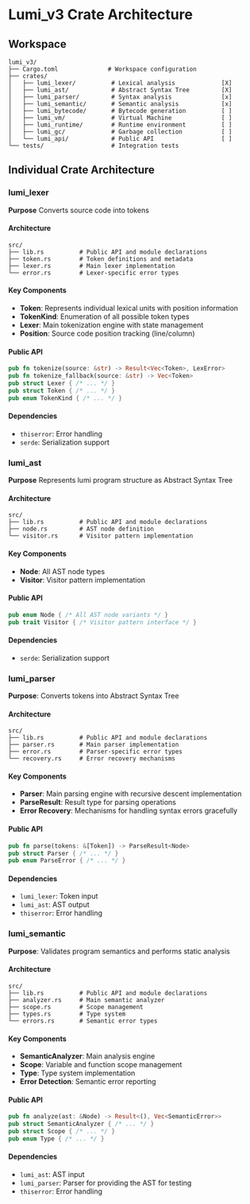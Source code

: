 # Lumi_v3 Crate Architecture

## Workspace

```
lumi_v3/
├── Cargo.toml              # Workspace configuration
├── crates/
│   ├── lumi_lexer/          # Lexical analysis             [X]
│   ├── lumi_ast/            # Abstract Syntax Tree         [X]
│   ├── lumi_parser/         # Syntax analysis              [x]
│   ├── lumi_semantic/       # Semantic analysis            [x]
│   ├── lumi_bytecode/       # Bytecode generation          [ ]
│   ├── lumi_vm/             # Virtual Machine              [ ]
│   ├── lumi_runtime/        # Runtime environment          [ ]
│   ├── lumi_gc/             # Garbage collection           [ ]
│   └── lumi_api/            # Public API                   [ ]
└── tests/                   # Integration tests
```

## Individual Crate Architecture

### lumi_lexer

**Purpose** Converts source code into tokens

#### Architecture
```
src/
├── lib.rs          # Public API and module declarations
├── token.rs        # Token definitions and metadata
├── lexer.rs        # Main lexer implementation
└── error.rs        # Lexer-specific error types
```

#### Key Components
- **Token**: Represents individual lexical units with position information
- **TokenKind**: Enumeration of all possible token types
- **Lexer**: Main tokenization engine with state management
- **Position**: Source code position tracking (line/column)

#### Public API
```rust
pub fn tokenize(source: &str) -> Result<Vec<Token>, LexError>
pub fn tokenize_fallback(source: &str) -> Vec<Token>
pub struct Lexer { /* ... */ }
pub struct Token { /* ... */ }
pub enum TokenKind { /* ... */ }
```

#### Dependencies
- `thiserror`: Error handling
- `serde`: Serialization support

### lumi_ast
**Purpose** Represents lumi program structure as Abstract Syntax Tree 

#### Architecture
```
src/
├── lib.rs          # Public API and module declarations
├── node.rs         # AST node definition
└── visitor.rs      # Visitor pattern implementation
```

#### Key Components
- **Node**: All AST node types
- **Visitor**: Visitor pattern implementation

#### Public API
```rust
pub enum Node { /* All AST node variants */ }
pub trait Visitor { /* Visitor pattern interface */ }
```

#### Dependencies
- `serde`: Serialization support


### lumi_parser

**Purpose**: Converts tokens into Abstract Syntax Tree

#### Architecture
```
src/
├── lib.rs          # Public API and module declarations
├── parser.rs       # Main parser implementation
├── error.rs        # Parser-specific error types
└── recovery.rs     # Error recovery mechanisms
```

#### Key Components
- **Parser**: Main parsing engine with recursive descent implementation
- **ParseResult**: Result type for parsing operations
- **Error Recovery**: Mechanisms for handling syntax errors gracefully

#### Public API
```rust
pub fn parse(tokens: &[Token]) -> ParseResult<Node>
pub struct Parser { /* ... */ }
pub enum ParseError { /* ... */ }
```

#### Dependencies
- `lumi_lexer`: Token input
- `lumi_ast`: AST output
- `thiserror`: Error handling

### lumi_semantic

**Purpose**: Validates program semantics and performs static analysis

#### Architecture
```
src/
├── lib.rs          # Public API and module declarations
├── analyzer.rs     # Main semantic analyzer
├── scope.rs        # Scope management
├── types.rs        # Type system
└── errors.rs       # Semantic error types
```

#### Key Components
- **SemanticAnalyzer**: Main analysis engine
- **Scope**: Variable and function scope management
- **Type**: Type system implementation
- **Error Detection**: Semantic error reporting

#### Public API
```rust
pub fn analyze(ast: &Node) -> Result<(), Vec<SemanticError>>
pub struct SemanticAnalyzer { /* ... */ }
pub struct Scope { /* ... */ }
pub enum Type { /* ... */ }
```

#### Dependencies
- `lumi_ast`: AST input
- `lumi_parser`: Parser for providing the AST for testing
- `thiserror`: Error handling